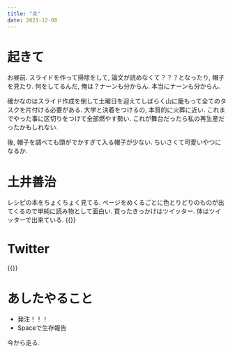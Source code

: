 ```yaml
---
title: "炎"
date: 2021-12-08
---
```


# 起きて
お昼前. スライドを作って掃除をして, 論文が読めなくて？？？となったり, 帽子を見たり. 何をしてるんだ, 俺は？ナーンも分からん. 本当にナーンも分からん.

確かなのはスライド作成を倒して土曜日を迎えてしばらく山に籠もって全てのタスクを片付ける必要がある. 大学と決着をつけるの, 本質的に火葬に近い. これまでやった事に区切りをつけて全部燃やす勢い. これが舞台だったら私の再生産だったかもしれない.

後, 帽子を調べても頭がでかすぎて入る帽子が少ない. ちいさくて可愛いやつになるか.


# 土井善治
レシピの本をちょくちょく見てる. ページをめくるごとに色とりどりのものが出てくるので単純に読み物として面白い. 買ったきっかけはツイッター. 体はツイッターで出来ている.
{{<tweet user="dango_bot" id="1468431658831720454">}}

# Twitter
{{<tweet user="dango_bot" id="1468127178634444801">}}

# あしたやること

- 発注！！！
- Spaceで生存報告

今から走る.